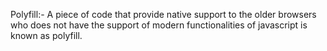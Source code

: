 Polyfill:- A piece of code that provide native support to the older browsers who does not have the support of modern functionalities of javascript is known as polyfill.